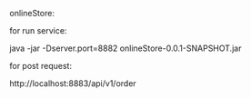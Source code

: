 onlineStore:

for run service:

java -jar -Dserver.port=8882 onlineStore-0.0.1-SNAPSHOT.jar

for post request:

http://localhost:8883/api/v1/order





